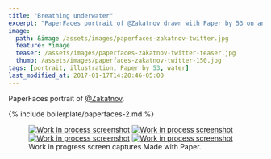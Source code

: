 ```yaml
---
title: "Breathing underwater"
excerpt: "PaperFaces portrait of @Zakatnov drawn with Paper by 53 on an iPad."
image: 
  path: &image /assets/images/paperfaces-zakatnov-twitter.jpg 
  feature: *image
  teaser: /assets/images/paperfaces-zakatnov-twitter-teaser.jpg
  thumb: /assets/images/paperfaces-zakatnov-twitter-150.jpg
tags: [portrait, illustration, Paper by 53, water]
last_modified_at: 2017-01-17T14:20:46-05:00
---
```


PaperFaces portrait of [@Zakatnov](http://twitter.com/Zakatnov).

{% include boilerplate/paperfaces-2.md %}

<figure class="third">
	<a href="{{ site.url }}/assets/images/paperfaces-zakatnov-process-1-lg.jpg"><img src="{{ site.url }}/assets/images/paperfaces-zakatnov-process-1-600.jpg" alt="Work in process screenshot"></a>
	<a href="{{ site.url }}/assets/images/paperfaces-zakatnov-process-2-lg.jpg"><img src="{{ site.url }}/assets/images/paperfaces-zakatnov-process-2-600.jpg" alt="Work in process screenshot"></a>
	<a href="{{ site.url }}/assets/images/paperfaces-zakatnov-process-3-lg.jpg"><img src="{{ site.url }}/assets/images/paperfaces-zakatnov-process-3-600.jpg" alt="Work in process screenshot"></a>
	<a href="{{ site.url }}/assets/images/paperfaces-zakatnov-process-4-lg.jpg"><img src="{{ site.url }}/assets/images/paperfaces-zakatnov-process-4-600.jpg" alt="Work in process screenshot"></a>
	<figcaption>Work in progress screen captures Made with Paper.</figcaption>
</figure>
